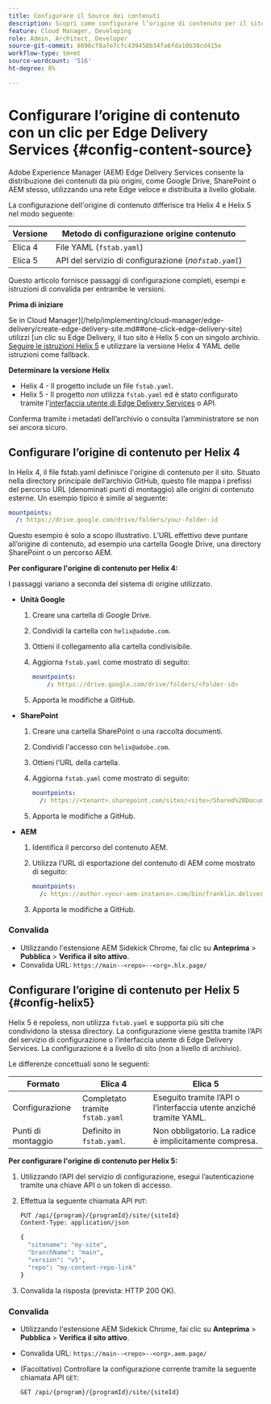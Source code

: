 ```yaml
---
title: Configurare il Source dei contenuti
description: Scopri come configurare l’origine di contenuto per il sito Edge Delivery utilizzando fstab.yaml in Helix 4 o l’interfaccia utente di Edge Delivery Services (o l’API del servizio di configurazione) in Helix 5.
feature: Cloud Manager, Developing
role: Admin, Architect, Developer
source-git-commit: 8696cf8a7e7cfc439450b34fa6fda10b38cd415e
workflow-type: tm+mt
source-wordcount: '516'
ht-degree: 0%

---
```


# Configurare l’origine di contenuto con un clic per Edge Delivery Services {#config-content-source}

Adobe Experience Manager (AEM) Edge Delivery Services consente la distribuzione dei contenuti da più origini, come Google Drive, SharePoint o AEM stesso, utilizzando una rete Edge veloce e distribuita a livello globale.

La configurazione dell&#39;origine di contenuto differisce tra Helix 4 e Helix 5 nel modo seguente:

| Versione | Metodo di configurazione origine contenuto |
| --- | --- |
| Elica 4 | File YAML (`fstab.yaml`) |
| Elica 5 | API del servizio di configurazione (*no`fstab.yaml`*) |

Questo articolo fornisce passaggi di configurazione completi, esempi e istruzioni di convalida per entrambe le versioni.

**Prima di iniziare**

Se in Cloud Manager](/help/implementing/cloud-manager/edge-delivery/create-edge-delivery-site.md##one-click-edge-delivery-site) utilizzi [un clic su Edge Delivery, il tuo sito è Helix 5 con un singolo archivio. [Seguire le istruzioni Helix 5](#config-helix5) e utilizzare la versione Helix 4 YAML delle istruzioni come fallback.

**Determinare la versione Helix**

* Helix 4 - Il progetto include un file `fstab.yaml`.
* Helix 5 - Il progetto *non* utilizza `fstab.yaml` ed è stato configurato tramite l&#39;[interfaccia utente di Edge Delivery Services](#config-helix5) o API.

Conferma tramite i metadati dell’archivio o consulta l’amministratore se non sei ancora sicuro.

## Configurare l’origine di contenuto per Helix 4

In Helix 4, il file fstab.yaml definisce l&#39;origine di contenuto per il sito. Situato nella directory principale dell’archivio GitHub, questo file mappa i prefissi del percorso URL (denominati punti di montaggio) alle origini di contenuto esterne. Un esempio tipico è simile al seguente:

```yaml
mountpoints:
  /: https://drive.google.com/drive/folders/your-folder-id
```

Questo esempio è solo a scopo illustrativo. L’URL effettivo deve puntare all’origine di contenuto, ad esempio una cartella Google Drive, una directory SharePoint o un percorso AEM.

**Per configurare l&#39;origine di contenuto per Helix 4:**

I passaggi variano a seconda del sistema di origine utilizzato.

* **Unità Google**

   1. Creare una cartella di Google Drive.
   1. Condividi la cartella con `helix@adobe.com`.
   1. Ottieni il collegamento alla cartella condivisibile.
   1. Aggiorna `fstab.yaml` come mostrato di seguito:

      ```yaml
      mountpoints: 
          /: https://drive.google.com/drive/folders/<folder-id>
      ```

   1. Apporta le modifiche a GitHub.

* **SharePoint**

   1. Creare una cartella SharePoint o una raccolta documenti.
   1. Condividi l&#39;accesso con `helix@adobe.com`.
   1. Ottieni l’URL della cartella.
   1. Aggiorna `fstab.yaml` come mostrato di seguito:

      ```yaml
      mountpoints:
        /: https://<tenant>.sharepoint.com/sites/<site>/Shared%20Documents/<folder>
      ```

   1. Apporta le modifiche a GitHub.

* **AEM**

   1. Identifica il percorso del contenuto AEM.
   1. Utilizza l’URL di esportazione del contenuto di AEM come mostrato di seguito:

      ```yaml
      mountpoints:
        /: https://author.<your-aem-instance>.com/bin/franklin.delivery/<org>/<repo>/main
      ```

   1. Apporta le modifiche a GitHub.

### Convalida

* Utilizzando l&#39;estensione AEM Sidekick Chrome, fai clic su **Anteprima** > **Pubblica** > **Verifica il sito attivo**.
* Convalida URL: `https://main--<repo>--<org>.hlx.page/`

## Configurare l’origine di contenuto per Helix 5 {#config-helix5}

Helix 5 è repoless, non utilizza `fstab.yaml` e supporta più siti che condividono la stessa directory. La configurazione viene gestita tramite l’API del servizio di configurazione o l’interfaccia utente di Edge Delivery Services. La configurazione è a livello di sito (non a livello di archivio).

Le differenze concettuali sono le seguenti:

| Formato | Elica 4 | Elica 5 |
| --- | --- | --- |
| Configurazione | Completato tramite `fstab.yaml` | Eseguito tramite l’API o l’interfaccia utente anziché tramite YAML. |
| Punti di montaggio | Definito in `fstab.yaml`. | Non obbligatorio. La radice è implicitamente compresa. |

**Per configurare l&#39;origine di contenuto per Helix 5:**

1. Utilizzando l’API del servizio di configurazione, esegui l’autenticazione tramite una chiave API o un token di accesso.
1. Effettua la seguente chiamata API `PUT`:

   ```bash {.line-numbering}
   PUT /api/{program}/{programId}/site/{siteId}
   Content-Type: application/json
   
   {
     "sitename": "my-site",
     "branchName": "main",
     "version": "v5",
     "repo": "my-content-repo-link"
   }
   ```

1. Convalida la risposta (prevista: HTTP 200 OK).

### Convalida

* Utilizzando l&#39;estensione AEM Sidekick Chrome, fai clic su **Anteprima** > **Pubblica** > **Verifica il sito attivo**.
* Convalida URL: `https://main--<repo>--<org>.aem.page/`
* (Facoltativo) Controllare la configurazione corrente tramite la seguente chiamata API `GET`:

  ```bash
  GET /api/{program}/{programId}/site/{siteId}
  ```
